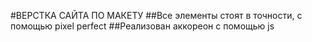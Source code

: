 #ВЕРСТКА САЙТА ПО МАКЕТУ
##Все элементы стоят в точности, с помощью pixel perfect
##Реализован аккореон с помощью js
